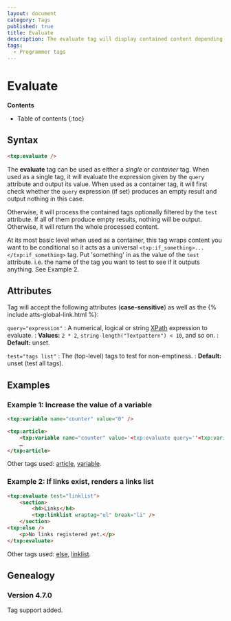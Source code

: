 ```yaml
---
layout: document
category: Tags
published: true
title: Evaluate
description: The evaluate tag will display contained content depending on a given numerical, logical or string expression query.
tags:
  - Programmer tags
---
```


# Evaluate

**Contents**

* Table of contents
{:toc}

## Syntax

~~~ html
<txp:evaluate />
~~~

The **evaluate** tag can be used as either a *single* or *container* tag. When used as a single tag, it will evaluate the expression given by the `query` attribute and output its value. When used as a container tag, it will first check whether the `query` expression (if set) produces an empty result and output nothing in this case.

Otherwise, it will process the contained tags optionally filtered by the `test` attribute. If all of them produce empty results, nothing will be output. Otherwise, it will return the whole processed content.

At its most basic level when used as a container, this tag wraps content you want to be conditional so it acts as a universal `<txp:if_something>...</txp:if_something>` tag. Put 'something' in as the value of the `test` attribute. i.e. the name of the tag you want to test to see if it outputs anything. See Example 2.

## Attributes

Tag will accept the following attributes (**case-sensitive**) as well as the {% include atts-global-link.html %}:

`query="expression"`
: A numerical, logical or string [XPath](https://www.edankert.com/xpathfunctions.html) expression to evaluate.
: **Values:** `2 * 2`, `string-length("Textpattern") < 10`, and so on.
: **Default:** unset.

`test="tags list"`
: The (top-level) tags to test for non-emptiness.
: **Default:** unset (test all tags).

## Examples

### Example 1: Increase the value of a variable

~~~ html
<txp:variable name="counter" value="0" />

<txp:article>
    <txp:variable name="counter" value='<txp:evaluate query=''<txp:variable name="counter" /> + 1'' />' />
    …
</txp:article>
~~~

Other tags used: [article](/tags/article), [variable](/tags/variable).

### Example 2: If links exist, renders a links list

~~~ html
<txp:evaluate test="linklist">
    <section>
        <h4>Links</h4>
        <txp:linklist wraptag="ul" break="li" />
    </section>
<txp:else />
    <p>No links registered yet.</p>
</txp:evaluate>
~~~

Other tags used: [else](/tags/else), [linklist](/tags/linklist).

## Genealogy

### Version 4.7.0

Tag support added.

